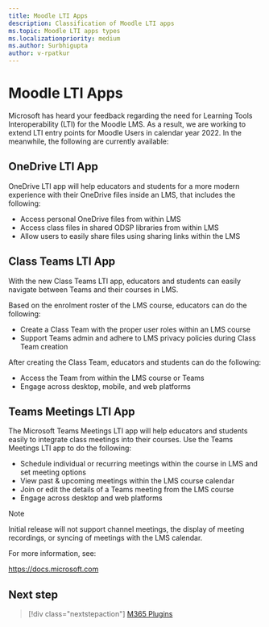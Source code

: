 ```yaml
---
title: Moodle LTI Apps
description: Classification of Moodle LTI apps
ms.topic: Moodle LTI apps types
ms.localizationpriority: medium
ms.author: Surbhigupta
author: v-rpatkur
---
```


# Moodle LTI Apps

Microsoft has heard your feedback regarding the need for Learning Tools Interoperability (LTI) for the Moodle LMS. As a result, we are working to extend LTI entry points for Moodle Users in calendar year 2022. In the meanwhile, the following are currently available:

## OneDrive LTI App

OneDrive LTI app will help educators and students for a more modern experience with their OneDrive files inside an LMS, that includes the following:

* Access personal OneDrive files from within LMS
* Access class files in shared ODSP libraries from within LMS
* Allow users to easily share files using sharing links within the LMS

## Class Teams LTI App

With the new Class Teams LTI app, educators and students can easily navigate between Teams and their courses in LMS. 

Based on the enrolment roster of the LMS course, educators can do the following:
 
* Create a Class Team with the proper user roles within an LMS course
* Support Teams admin and adhere to LMS privacy policies during Class Team creation

After creating the Class Team, educators and students can do the following:
* Access the Team from within the LMS course or Teams
* Engage across desktop, mobile, and web platforms 

## Teams Meetings LTI App

The Microsoft Teams Meetings LTI app will help educators and students easily to integrate class meetings into their courses. Use the Teams Meetings LTI app to do the following:

* Schedule individual or recurring meetings within the course in LMS and set meeting options 
* View past & upcoming meetings within the LMS course calendar
* Join or edit the details of a Teams meeting from the LMS course
* Engage across desktop and web platforms

> [!NOTE]
> Initial release will not support channel meetings, the display of meeting recordings, or syncing of meetings with the LMS calendar.

For more information, see:

https://docs.microsoft.com

## Next step

> [!div class="nextstepaction"]
> [M365 Plugins](/teamblog)

